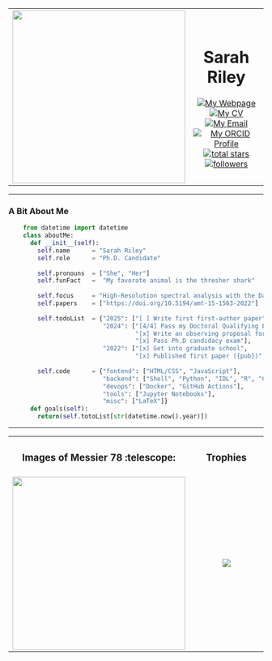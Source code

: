 
<table align="center">
<tr>
<td width="30%" align="center">
<img width="341" height="1">
<img width="341" src="./sdo_vid.gif"></td>
<td width="50%" align="center">
<img width="441" height="1">
<h1>Sarah Riley</h1>
<a href="https://sriley.dev">
<img title="My Webpage" src="https://img.shields.io/badge/sriley.dev-46a2f1.svg?&style=flat-square&logo=Google-Chrome&logoColor=white"/>
</a>
<a href="https://cv.sriley.dev">
<img title="My CV" src="https://custom-icon-badges.demolab.com/badge/CV-46a2f1.svg?color=46a2f1&style=flat-square&labelColor=46a2f1&logo=log"/>
</a>
<a href="mailto:academic@sriley.dev">
<img title="My Email" src="https://custom-icon-badges.demolab.com/badge/academic@sriley.dev-46a2f1.svg?color=46a2f1&style=flat-square&labelColor=46a2f1&logo=mail"/>
</a>
<br>
<a href="https://orcid.org/0000-0001-7949-9163">
<img title="My ORCID Profile" src="https://img.shields.io/badge/0000&#8208;0001&#8208;7949&#8208;9163-A6CE39.svg?&style=flat-square&logo=orcid&logoColor=white"/>
</a>
<br>
<a href="https://github.com/SharkSorceress?tab=repositories&sort=stargazers">
<img alt="total stars" title="Total stars on GitHub" src="https://custom-icon-badges.demolab.com/github/stars/SharkSorceress?color=55960c&style=flat-square&labelColor=488207&logo=star"/>
</a>
<a href="https://github.com/SharkSorceress?tab=followers">
<img alt="followers" title="Follow me on Github" src="https://custom-icon-badges.demolab.com/github/followers/SharkSorceress?color=236ad3&labelColor=1155ba&style=flat-square&logo=person-add&logoColor=white"/>
</a>      
</td>
</tr>
</table>
<hr>
<h3>A Bit About Me</h3>

```python
    from datetime import datetime
    class aboutMe:
      def __init__(self):
        self.name      = "Sarah Riley"
        self.role      = "Ph.D. Candidate"
    
        self.pronouns  = ["She", "Her"]
        self.funFact   =  "My favorate animal is the thresher shark"
    
        self.focus     = "High-Resolution spectral analysis with the Daniel K. Inouye Solar Telescope."
        self.papers    = ["https://doi.org/10.5194/amt-15-1563-2022"]
    
        self.todoList  = {"2025": ["[ ] Write first first-author paper"],
                          "2024": ["[4/4] Pass my Doctoral Qualifying Exams",
                                   "[x] Write an observing proposal for DKIST",
                                   "[x] Pass Ph.D candidacy exam"],
                          "2022": ["[x] Get into graduate school",
                                   "[x] Published first paper ({pub})".format(pub=self.papers[0])]}
    
        self.code      = {"fontend": ["HTML/CSS", "JavaScript"],
                          "backend": ["Shell", "Python", "IDL", "R", "C", "Fluter"],
                          "devops": ["Docker", "GitHub Actions"],
                          "tools": ["Jupyter Notebooks"],
                          "misc": ["LaTeX"]}
      def goals(self):
        return(self.totoList[str(datetime.now().year)])
```
<hr>

<table align="center">
<tr>
    <th><h3>Images of Messier 78 :telescope:</h3></th>
    <th><h3>Trophies</h3></th>
</tr>
<tr>
<td width="50%" align="center">
<img width="341" height="1">
<img width="341" src="./M78_woback.png"></td>
<td width="50%" align="center">
<img width="441" height="1">
<img src="https://github-profile-trophy.vercel.app/?username=SharkSorceress&theme=algolia&column=3&no-frame=true&no-bg=true" ></td>
</tr>
  </tr>
</table>
